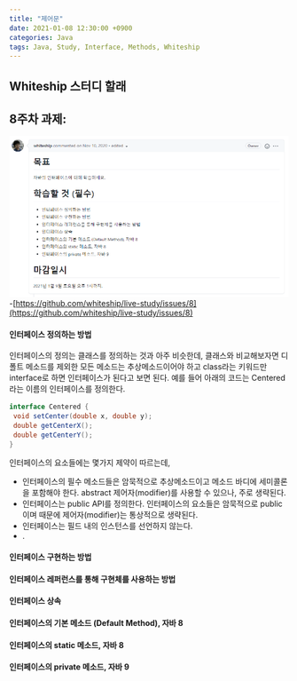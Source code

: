 ```yaml
---
title: "제어문"
date: 2021-01-08 12:30:00 +0900
categories: Java
tags: Java, Study, Interface, Methods, Whiteship
---
```


## Whiteship 스터디 할래

## 8주차 과제: 

![whiteship08](https://raw.githubusercontent.com/372dev/372dev.github.io/master/_posts/imgs/whiteship08.PNG)  
-[https://github.com/whiteship/live-study/issues/8](https://github.com/whiteship/live-study/issues/8)  

#### 인터페이스 정의하는 방법
인터페이스의 정의는 클래스를 정의하는 것과 아주 비슷한데, 클래스와 비교해보자면 디폴트 메소드를 제외한 모든 메소드는 추상메소드이어야 하고 class라는 키워드만 interface로 하면 인터페이스가 된다고 보면 된다. 예를 들어 아래의 코드는 Centered 라는 이름의 인터페이스를 정의한다.  

```java  
interface Centered {  
 void setCenter(double x, double y);  
 double getCenterX();  
 double getCenterY();  
}  
```  

인터페이스의 요소들에는 몇가지 제약이 따르는데,  

* 인터페이스의 필수 메소드들은 암묵적으로 추상메소드이고 메소드 바디에 세미콜론을 포함해야 한다. abstract 제어자(modifier)를 사용할 수 있으나, 주로 생략된다.  
* 인터페이스는 public API를 정의한다. 인터페이스의 요소들은 암묵적으로 public이며 때문에 제어자(modifier)는 통상적으로 생략된다.  
* 인터페이스는 필드 내의 인스턴스를 선언하지 않는다.   
* .  


#### 인터페이스 구현하는 방법

#### 인터페이스 레퍼런스를 통해 구현체를 사용하는 방법

#### 인터페이스 상속

#### 인터페이스의 기본 메소드 (Default Method), 자바 8

#### 인터페이스의 static 메소드, 자바 8

#### 인터페이스의 private 메소드, 자바 9